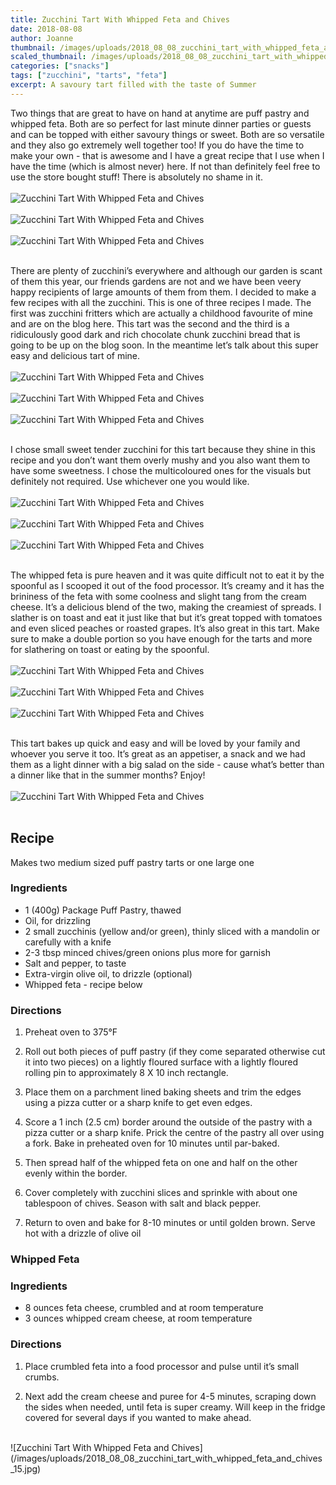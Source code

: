 ```yaml
---
title: Zucchini Tart With Whipped Feta and Chives
date: 2018-08-08
author: Joanne
thumbnail: /images/uploads/2018_08_08_zucchini_tart_with_whipped_feta_and_chives_1.jpg
scaled_thumbnail: /images/uploads/2018_08_08_zucchini_tart_with_whipped_feta_and_chives_0.jpg
categories: ["snacks"]
tags: ["zucchini", "tarts", "feta"]
excerpt: A savoury tart filled with the taste of Summer
---
```


Two things that are great to have on hand at anytime are puff pastry and whipped feta. Both are so perfect for last minute dinner parties or guests and can be topped with either savoury things or sweet. Both are so versatile and they also go extremely well together too! If you do have the time to make your own - that is awesome and I have a great recipe that I use when I have the time (which is almost never) here. If not than definitely feel free to use the store bought stuff! There is absolutely no shame in it.
</br>
</br>
![Zucchini Tart With Whipped Feta and Chives](/images/uploads/2018_08_08_zucchini_tart_with_whipped_feta_and_chives_2.jpg)
</br>
</br>
![Zucchini Tart With Whipped Feta and Chives](/images/uploads/2018_08_08_zucchini_tart_with_whipped_feta_and_chives_3.jpg)
</br>
</br>
![Zucchini Tart With Whipped Feta and Chives](/images/uploads/2018_08_08_zucchini_tart_with_whipped_feta_and_chives_4.jpg)
</br>
</br>

There are plenty of zucchini’s everywhere and although our garden is scant of them this year, our friends gardens are not and we have been veery happy recipients of large amounts of them from them. I decided to make a few recipes with all the zucchini. This is one of three recipes I made. The first was zucchini fritters which are actually a childhood favourite of mine and are on the blog here. This tart was the second and the third is a ridiculously good dark and rich chocolate chunk zucchini bread that is going to be up on the blog soon. In the meantime let’s talk about this super easy and delicious tart of mine.
</br>
</br>
![Zucchini Tart With Whipped Feta and Chives](/images/uploads/2018_08_08_zucchini_tart_with_whipped_feta_and_chives_5.jpg)
</br>
</br>
![Zucchini Tart With Whipped Feta and Chives](/images/uploads/2018_08_08_zucchini_tart_with_whipped_feta_and_chives_6.jpg)
</br>
</br>
![Zucchini Tart With Whipped Feta and Chives](/images/uploads/2018_08_08_zucchini_tart_with_whipped_feta_and_chives_7.jpg)
</br>
</br>

I chose small sweet tender zucchini for this tart because they shine in this recipe and you don’t want them overly mushy and you also want them to have some sweetness. I chose the multicoloured ones for the visuals but definitely not required. Use whichever one you would like.
</br>
</br>
![Zucchini Tart With Whipped Feta and Chives](/images/uploads/2018_08_08_zucchini_tart_with_whipped_feta_and_chives_8.jpg)
</br>
</br>
![Zucchini Tart With Whipped Feta and Chives](/images/uploads/2018_08_08_zucchini_tart_with_whipped_feta_and_chives_9.jpg)
</br>
</br>
![Zucchini Tart With Whipped Feta and Chives](/images/uploads/2018_08_08_zucchini_tart_with_whipped_feta_and_chives_10.jpg)
</br>
</br>

The whipped feta is pure heaven and it was quite difficult not to eat it by the spoonful as I scooped it out of the food processor. It’s creamy and it has the brininess of the feta with some coolness and slight tang from the cream cheese. It’s a delicious blend of the two, making the creamiest of spreads. I slather is on toast and eat it just like that but it’s great topped with tomatoes and even sliced peaches or roasted grapes. It’s also great in this tart. Make sure to make a double portion so you have enough for the tarts and more for slathering on toast or eating by the spoonful.
</br>
</br>
![Zucchini Tart With Whipped Feta and Chives](/images/uploads/2018_08_08_zucchini_tart_with_whipped_feta_and_chives_11.jpg)
</br>
</br>
![Zucchini Tart With Whipped Feta and Chives](/images/uploads/2018_08_08_zucchini_tart_with_whipped_feta_and_chives_12.jpg)
</br>
</br>
![Zucchini Tart With Whipped Feta and Chives](/images/uploads/2018_08_08_zucchini_tart_with_whipped_feta_and_chives_13.jpg)
</br>
</br>

This tart bakes up quick and easy and will be loved by your family and whoever you serve it too. It’s great as an appetiser, a snack and we had them as a light dinner with a big salad on the side - cause what’s better than a dinner like that in the summer months? Enjoy!
</br>
</br>
![Zucchini Tart With Whipped Feta and Chives](/images/uploads/2018_08_08_zucchini_tart_with_whipped_feta_and_chives_14.jpg)
</br>
</br>

## Recipe
Makes two medium sized puff pastry tarts or one large one
</br>

### Ingredients

* 1 (400g) Package Puff Pastry, thawed
* Oil, for drizzling
* 2 small zucchinis (yellow and/or green), thinly sliced with a mandolin or carefully with a knife
* 2-3 tbsp minced chives/green onions plus more for garnish
* Salt and pepper, to taste
* Extra-virgin olive oil, to drizzle (optional)
* Whipped feta - recipe below

### Directions

1. Preheat oven to 375°F 

2. Roll out both pieces of puff pastry (if they come separated otherwise cut it into two pieces) on a lightly floured surface with a lightly floured rolling pin to approximately 8 X 10 inch rectangle.

3. Place them on a parchment lined baking sheets and trim the edges using a pizza cutter or a sharp knife to get even edges. 

4. Score a 1 inch (2.5 cm) border around the outside of the pastry with a pizza cutter or a sharp knife. Prick the centre of the pastry all over using a fork. Bake in preheated oven for 10 minutes until par-baked.

5. Then spread half of the whipped feta on one and half on the other evenly within the border. 

6. Cover completely with zucchini slices and sprinkle with about one tablespoon of chives. Season with salt and black pepper. 

7. Return to oven and bake for 8-10 minutes or until golden brown. Serve hot with a drizzle of olive oil


### Whipped Feta

### Ingredients

* 8 ounces feta cheese, crumbled and at room temperature
* 3 ounces whipped cream cheese, at room temperature

### Directions

1. Place crumbled feta into a food processor and pulse until it’s small crumbs. 

2. Next add the cream cheese and puree for 4-5 minutes, scraping down the sides when needed, until feta is super creamy. Will keep in the fridge covered for several days if you wanted to make ahead.

</br>
![Zucchini Tart With Whipped Feta and Chives](/images/uploads/2018_08_08_zucchini_tart_with_whipped_feta_and_chives_15.jpg)
